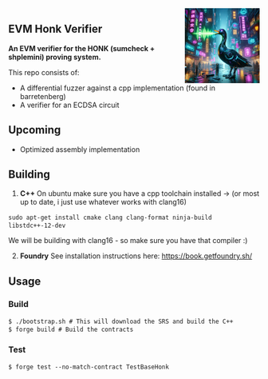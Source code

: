 <img align="right" width="150" height="150" top="100" src="./public/honk.webp">

## EVM Honk Verifier

**An EVM verifier for the HONK (sumcheck + shplemini) proving system.**

This repo consists of:

- A differential fuzzer against a cpp implementation (found in barretenberg)
- A verifier for an ECDSA circuit

## Upcoming

- Optimized assembly implementation

## Building
1. **C++**
On ubuntu make sure you have a cpp toolchain installed -> (or most up to date, i just use whatever works with  clang16)
```
sudo apt-get install cmake clang clang-format ninja-build libstdc++-12-dev 
```
We will be building with clang16 - so make sure you have that compiler :)

2. **Foundry**
See installation instructions here: https://book.getfoundry.sh/


## Usage

### Build

```shell
$ ./bootstrap.sh # This will download the SRS and build the C++
$ forge build # Build the contracts
```

### Test

```shell
$ forge test --no-match-contract TestBaseHonk
```
